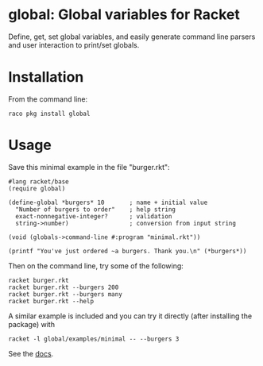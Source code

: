 global: Global variables for Racket
======

Define, get, set global variables, and easily generate command line parsers and user interaction to print/set globals.

# Installation
From the command line:
```
raco pkg install global
```

# Usage


Save this minimal example in the file "burger.rkt":
```racket
#lang racket/base
(require global)

(define-global *burgers* 10       ; name + initial value
  "Number of burgers to order"    ; help string
  exact-nonnegative-integer?      ; validation
  string->number)                 ; conversion from input string

(void (globals->command-line #:program "minimal.rkt"))

(printf "You've just ordered ~a burgers. Thank you.\n" (*burgers*))
```
Then on the command line, try some of the following:
```shell
racket burger.rkt 
racket burger.rkt --burgers 200
racket burger.rkt --burgers many
racket burger.rkt --help
```
A similar example is included and you can try it directly (after installing the package) with
```shell
racket -l global/examples/minimal -- --burgers 3
```

See the [docs](https://pkg-build.racket-lang.org/doc/global@global/index.html).
